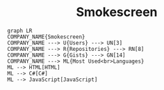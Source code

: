 <h1 align="center">Smokescreen</h1>

```mermaid
graph LR
COMPANY_NAME{Smokescreen}
COMPANY_NAME ---> U{Users} ---> UN[3]
COMPANY_NAME ---> R{Repositories} ---> RN[8]
COMPANY_NAME ---> G{Gists} ---> GN[14]
COMPANY_NAME ---> ML{Most Used<br>Languages}
ML --> HTML[HTML]
ML --> C#[C#]
ML --> JavaScript[JavaScript]
```
